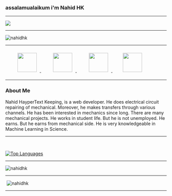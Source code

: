 
### assalamualaikum i'm Nahid HK

---

<p>
  <a href="https://nahidhk.info">
  <img src="https://readme-typing-svg.demolab.com?font=Fira+Code&weight=10&size=30&pause=1&color=F78325&center=true&vCenter=true&random=falsh&width=1000&lines=I+AM+A+WEB+DEVELOPER+;I+AM+A+ELECTRIC+REAPING;I+AM+A+ELECTRIC+CIRCUIT+DEVELOPER+;I+AM+AUDIO+EDITOR+"/></a>

</p>

---

<p align="left"> <img src="https://komarev.com/ghpvc/?username=nahidhk&label=Profile%20views&color=ff69b4&style=flat" alt="nahidhk" /> </p>

---



&nbsp;&nbsp;&nbsp;&nbsp;&nbsp;&nbsp;
   <a href="https://www.facebook.com/nahid.hk.bd">
     <img style="height: 60px;width: 60px; padding: 10px;" src="https://raw.githubusercontent.com/rahuldkjain/github-profile-readme-generator/master/src/images/icons/Social/facebook.svg"/>
   </a> 
 &nbsp;&nbsp;&nbsp;&nbsp;&nbsp;&nbsp;
  <a href="https://www.instagram.com/nahidhk.xyz?igshid=OGQ5ZDc2ODk2ZA==">
     <img style="height: 60px;width: 60px; padding: 10px;" src="https://raw.githubusercontent.com/rahuldkjain/github-profile-readme-generator/master/src/images/icons/Social/instagram.svg"/>
   </a> 
&nbsp;&nbsp;&nbsp;&nbsp;&nbsp;&nbsp;
 <a href="https://www.x.com/NAHIDHK0">
 <img style="height: 60px;width: 60px; padding: 10px;" src="https://raw.githubusercontent.com/rahuldkjain/github-profile-readme-generator/master/src/images/icons/Social/twitter.svg"/>
   </a> 
&nbsp;&nbsp;&nbsp;&nbsp;&nbsp;&nbsp;
<a href="https://www.linkedin.com/in/nahid-hk-910797255">
         <img style="height: 60px;width: 60px; padding: 5px;" src="https://raw.githubusercontent.com/rahuldkjain/github-profile-readme-generator/master/src/images/icons/Social/linked-in-alt.svg" />
       </a> 



  ---


### About Me

Nahid HayperText Keeping, is a web developer. He does electrical circuit repairing of mechanical. Moreover, he makes transfers through various channels. He has been interested in mechanics since long. There are many mechanical projects. He works in student life. But he is not unemployed. He earns. But he earns from mechanical side. He is very knowledgeable in Machine Learning in Science.


---



&nbsp;&nbsp;&nbsp;&nbsp;&nbsp;&nbsp;&nbsp;&nbsp;&nbsp;&nbsp;&nbsp;&nbsp;&nbsp;&nbsp;&nbsp;&nbsp;&nbsp;&nbsp;<p align="left">
  <a href="https://github.com/nahidhk" align="left"><img src="https://github-readme-stats.vercel.app/api/top-langs/?username=nahidhk&langs_count=10&title_color=a855f7&text_color=000&icon_color=000&bg_color=fffff&hide_border=false&locale=en&custom_title=Top%20%Languages" alt="Top Languages" /></a>
</p>

---


<p><img align="center" src="https://github-readme-streak-stats.herokuapp.com/?user=nahidhk&" alt="nahidhk" /></p>

---

<p>&nbsp;<img align="center" src="https://github-readme-stats.vercel.app/api?username=nahidhk&show_icons=true&locale=en" alt="nahidhk" /></p>


---



  
